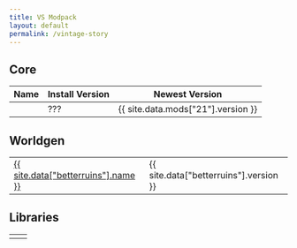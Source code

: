 ```yaml
---
title: VS Modpack
layout: default
permalink: /vintage-story
---
```

## Core

| Name | Install Version | Newest Version                     |
| ---- | --------------- | ---------------------------------- |
|      | ???             | {{ site.data.mods["21"].version }} |

## Worldgen

|                                                                 |                                        |
| --------------------------------------------------------------- | -------------------------------------- |
| [{{ site.data["betterruins"].name }}](https://kitsturyuki.net/) | {{ site.data["betterruins"].version }} |

## Libraries

|     |     |
| --- | --- |
|     |     |
